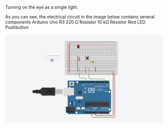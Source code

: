 Turning on the eye as a single light.

As you can see, the electrical circuit in the image below contains several components 
Arduino Uno R3
220 Ω Resistor
10 kΩ Resistor
Red LED
Pushbutton

![picture](Circuit.jpeg)

